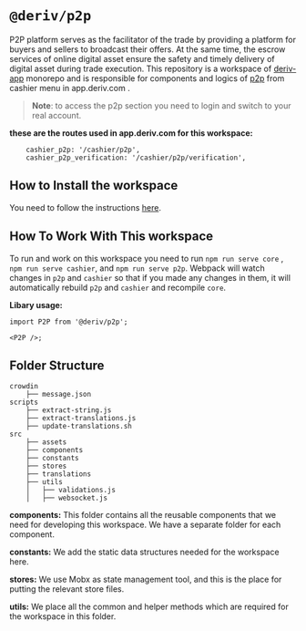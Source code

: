 # `@deriv/p2p`

P2P platform serves as the facilitator of the trade by providing a platform for buyers and sellers to broadcast their offers. At the same time, the escrow services of online digital asset ensure the safety and timely delivery of digital asset during trade execution.
This repository is a workspace of [deriv-app](../../README.md) monorepo and is responsible for components and logics of [p2p](https://app.deriv.com/cashier/p2p) from cashier menu in app.deriv.com .

> **Note**: to access the p2p section you need to login and switch to your real account.

**these are the routes used in app.deriv.com for this workspace:**

```
    cashier_p2p: '/cashier/p2p',
    cashier_p2p_verification: '/cashier/p2p/verification',
```

## How to Install the workspace

You need to follow the instructions [here](../../README.md).

## How To Work With This workspace

To run and work on this workspace you need to run `npm run serve core` , `npm run serve cashier`, and `npm run serve p2p`.
Webpack will watch changes in `p2p` and `cashier` so that if you made any changes in them, it will automatically rebuild `p2p` and `cashier` and recompile `core`.

**Libary usage:**

```
import P2P from '@deriv/p2p';

<P2P />;
```

## Folder Structure

```
crowdin
    ├── message.json
scripts
    ├── extract-string.js
    ├── extract-translations.js
    ├── update-translations.sh
src
    ├── assets
    ├── components
    ├── constants
    ├── stores
    ├── translations
    ├── utils
    │   ├── validations.js
    │   ├── websocket.js

```

**components:** This folder contains all the reusable components that we need for developing this workspace.
We have a separate folder for each component.

**constants:** We add the static data structures needed for the workspace here.

**stores:** We use Mobx as state management tool, and this is the place for putting the relevant store files.

**utils:** We place all the common and helper methods which are required for the workspace in this folder.

<!-- TODO: explain the purpose of crowdin folder -->
